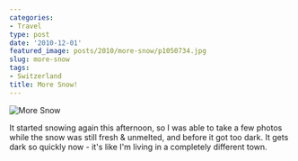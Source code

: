 ```yaml
---
categories:
- Travel
type: post
date: '2010-12-01'
featured_image: posts/2010/more-snow/p1050734.jpg
slug: more-snow
tags:
- Switzerland
title: More Snow!
---
```


![More Snow](p1050734.jpg)

It started snowing again this afternoon, so I was able to take a few photos while the snow was still fresh & unmelted, and before it got too dark. It gets dark so quickly now - it's like I'm living in a completely different town.